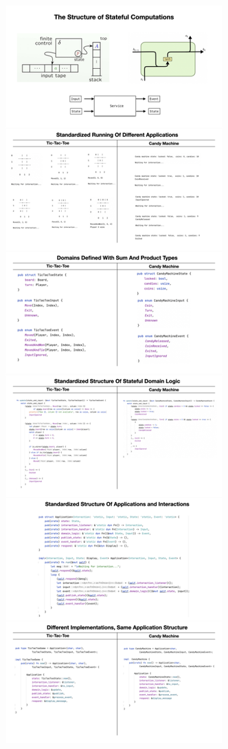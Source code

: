 ![](./images/stateful.001.jpeg)
![](./images/stateful.002.jpeg)
![](./images/stateful.003.jpeg)
![](./images/stateful.004.jpeg)
![](./images/stateful.005.jpeg)
![](./images/stateful.006.jpeg)

